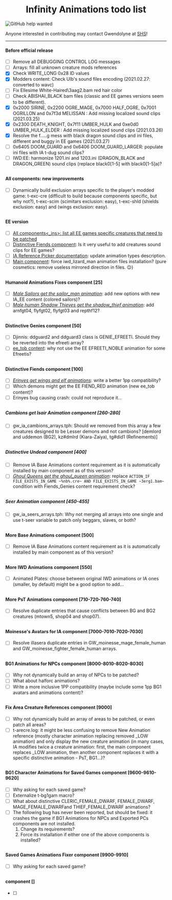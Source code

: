 <div align="center"><h1>Infinity Animations todo list</h1>
</div>

![GitHub help wanted](https://img.shields.io/badge/%20-help--wanted-%23159818?style=plastic)

Anyone interested in contributing may contact Gwendolyne at <a href="http://www.shsforums.net/user/24495-gwendolyne/">SHS</a>!

<hr>

#### Before official release

- [ ] Remove all DEBUGGING CONTROL LOG messages
- [ ] Arrays: fill all unknown creature mods references
- [x] Check WRITE_LONG 0x28 ID values
- [x] Modders content: Check Ulb's sound files encoding (2021.02.27: converted to wavc)
- [ ] Fix Ellesime White-Haired\3aag2.bam <a ref="http://www.shsforums.net/topic/44203-ia-bugs-and-fixes/?p=490477">red hair color</a>
- [ ] Check ABISHAI_BLACK bam files (classic and EE games versions seem to be different).
- [x] 0x2000 SIRINE, 0x2200 OGRE_MAGE, 0x7000 HALF_OGRE, 0x7001 OGRILLON and 0x7f3d MELISSAN : Add missing localized sound clips (2021.03.25)
- [x] 0x2300 DEATH_KNIGHT, 0x7f11 UMBER_HULK and 0xe0d0 UMBER_HULK_ELDER : Add missing localized sound clips (2021.03.26)
- [x] Resolve the f.....g mess with black dragon sound clips and ini files, different and buggy in EE games (2021.03.27)
- [ ] 0x6405 DOOM_GUARD and 0x6406 DOOM_GUARD_LARGER: populate ini files with IA t-dug sound clips?
- [ ] IWD:EE: harmonize 1201.ini and 1203.ini (DRAGON_BLACK and DRAGON_GREEN) sound clips (replace black0[1-5] with black0[1-5]a)?

## 

#### All components: new improvements

- [ ] Dynamically build exclusion arrays specific to the player's modded game: t-exc-cre (difficult to build because components specific, but why not?), t-exc-scim (scimitars exclusion: easy), t-exc-shld (shields exclusion: easy) and (wings exclusion: easy).


## 

#### EE version

- [ ] <ins>All components<_ins>: list all EE games specific creatures that need to be patched
- [ ] <ins>Distinctive Fiends component</ins>: Is it very useful to add creatures sound clips for EE games?
- [ ] <ins>IA Reference Picker documentation</ins>: update animation types description.
- [ ] <ins>Main component</ins>: force iwd_lizard_man animation files installation? (pure cosmetics: remove useless mirrored direction in files. :wink:)

## 

#### Humanoid Animations Fixes component [25]

- [ ] <ins>*Male Sailors get the sailor_man animation*</ins>: add new options with new IA_EE content (colored sailors)?
- [ ] <ins>*Male human Shadow Thieves get the shadow_thief animation*</ins>: add arnfgt04, flyfgt02, flyfgt03 and repthf12?

## 

#### Distinctive Genies component [50]

- [ ] Djinnis: ddguard2 and ddguard3 class is GENIE_EFREETI. Should they be reverted into the efreeti array?
- [ ] <ins>ee_tob content</ins>: why not use the EE EFREETI_NOBLE animation for some Efreetis?

## 

#### Distinctive Fiends component [100]

- [ ] <ins>*Erinyes get wings and elf animations*</ins>: write a better 1pp compatibility?
- [ ] Which demons might get the EE FIEND_RED animation (new ee_tob content)?
- [ ] <a ref="http://www.shsforums.net/topic/54604-erinyes-causing-an-assertion-error/">Erinyes bug causing crash</a>: could not reproduce it...

## 

##### Cambions get Isair Animation component [260-280]

- [ ] gw_ia_cambions_arrays.tph: Should we removed from this array a few creatures designed to be Lesser demons and not cambions? [demlord and uddemon (BG2), kz#dmlrd (Kiara-Zaiya), tg#did1 (Refinements)]

## 

##### Distinctive Undead component [400]

- [ ] Remove IA Base Animations content requirement as it is automatically installed by main component as of this version?
- [ ] <ins>*Ghoul Queens get the ghoul_queen animation*</ins>: replace `ACTION_IF FILE_EXISTS_IN_GAME ~%nb%.cre~ AND FILE_EXISTS_IN_GAME ~3erg1.bam~` condition with Fiends_Genies content requirement check?

## 

##### Seer Animation component [450-455]

- [ ] gw_ia_seers_arrays.tph: Why not merging all arrays into one single and use t-seer variable to patch only beggars, slaves, or both?

## 

#### More Base Animations component [500]

- [ ] Remove IA Base Animations content requirement as it is automatically installed by main component as of this version?

## 

#### More IWD Animations component [550]

- [ ] Animated Plates: choose between original IWD animations or IA ones (smaller, by default) might be a good option to add...

## 

#### More PsT Animations component [710-720-760-740]

- [ ] Resolve duplicate entries that cause conflicts between BG and BG2 creatures (mtown5, shop04 and shop07).

## 

#### Moinesse's Avatars for IA component [7000-7010-7020-7030]

- [ ] Resolve illasera duplicate entries in GW_moinesse_mage_female_human and GW_moinesse_fighter_female_human arrays.

## 

#### BG1 Animations for NPCs component [8000-8010-8020-8030]

- [ ] Why not dynamically build an array of NPCs to be patched?
- [ ] What about halforc animations?
- [ ] Write a more inclusive 1PP compatibility (maybe include some 1pp BG1 avatars and animations content)?

## 

#### Fix Area Creature References component [9000]

- [ ] Why not dynamically build an array of areas to be patched, or even patch all areas?
- [ ] t-arecre.log: it might be less confusing to remove New Animation reference (mostly character animation replacing removed _LOW animation) and only display the new creature animation (in many cases, IA modifies twice a creature animation: first, the main component replaces _LOW animation, then another component replaces it with a specific distinctive animation - PsT, BG1...)?

## 

#### BG1 Character Animations for Saved Games component [9600-9610-9620]

- [ ] Why asking for each saved game?
- [ ] Externalize t-bg1gam macro?
- [ ] What about distinctive CLERIC_FEMALE_DWARF, FEMALE_DWARF, MAGE_FEMALE_DWARFand THIEF_FEMALE_DWARF animations?
- [ ] The following bug has never been reported, but should be fixed: it crashes the game if BG1 Animations for NPCs and Exported PCs components are not installed.
   1. Change its requirements?
   2. Force its installation if either one of the above components is installed?

## 

#### Saved Games Animations Fixer component [9900-9910]

- [ ] Why asking for each saved game?

## 

####  component []

- [ ] 
